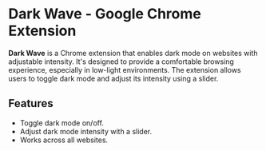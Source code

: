 # Dark Wave - Google Chrome Extension

**Dark Wave** is a Chrome extension that enables dark mode on websites with adjustable intensity. It's designed to provide a comfortable browsing experience, especially in low-light environments. The extension allows users to toggle dark mode and adjust its intensity using a slider.

## Features
- Toggle dark mode on/off.
- Adjust dark mode intensity with a slider.
- Works across all websites.
